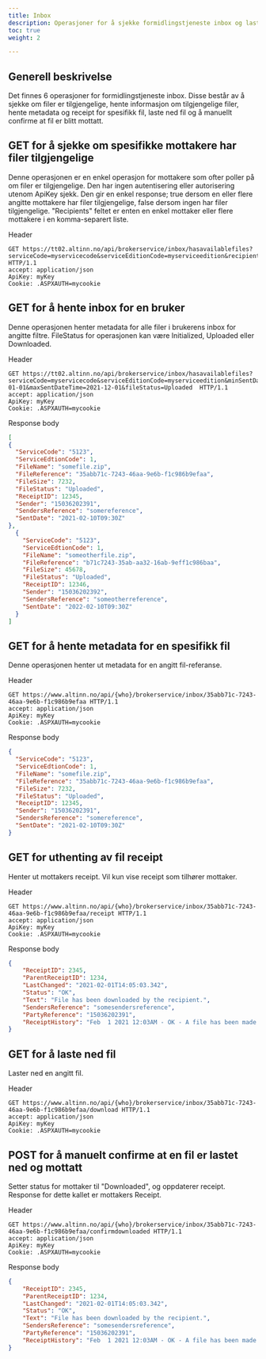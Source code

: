 ```yaml
---
title: Inbox
description: Operasjoner for å sjekke formidlingstjeneste inbox og laste ned filer
toc: true
weight: 2

---
```


## Generell beskrivelse
Det finnes 6 operasjoner for formidlingstjeneste inbox. 
Disse består av å sjekke om filer er tilgjengelige, hente informasjon om tilgjengelige filer, hente metadata og receipt for spesifikk fil, laste ned fil og å manuellt confirme at fil er blitt mottatt.


## GET for å sjekke om spesifikke mottakere har filer tilgjengelige
Denne operasjonen er en enkel operasjon for mottakere som ofter poller på om filer er tilgjengelige. Den har ingen autentisering eller autorisering utenom ApiKey sjekk.
Den gir en enkel response; true dersom en eller flere angitte mottakere har filer tilgjengelige, false dersom ingen har filer tilgjengelige.
"Recipients" feltet er enten en enkel mottaker eller flere mottakere i en komma-separert liste.

Header
```HTTP
GET https://tt02.altinn.no/api/brokerservice/inbox/hasavailablefiles?serviceCode=myservicecode&serviceEditionCode=myserviceedition&recipients=mottaker1,mottaker2,mottaker3 HTTP/1.1 
accept: application/json
ApiKey: myKey
Cookie: .ASPXAUTH=mycookie
```

## GET for å hente inbox for en bruker
Denne operasjonen henter metadata for alle filer i brukerens inbox for angitte filtre.
FileStatus for operasjonen kan være Initialized, Uploaded eller Downloaded.

Header
```HTTP
GET https://tt02.altinn.no/api/brokerservice/inbox/hasavailablefiles?serviceCode=myservicecode&serviceEditionCode=myserviceedition&minSentDateTime=2021-01-01&maxSentDateTime=2021-12-01&fileStatus=Uploaded  HTTP/1.1 
accept: application/json
ApiKey: myKey
Cookie: .ASPXAUTH=mycookie
```
Response body
```JSON
[
{
  "ServiceCode": "5123",
  "ServiceEdtionCode": 1,
  "FileName": "somefile.zip",
  "FileReference": "35abb71c-7243-46aa-9e6b-f1c986b9efaa",
  "FileSize": 7232,
  "FileStatus": "Uploaded",
  "ReceiptID": 12345,
  "Sender": "15036202391",
  "SendersReference": "somereference",
  "SentDate": "2021-02-10T09:30Z"
},
  {
    "ServiceCode": "5123",
    "ServiceEdtionCode": 1,
    "FileName": "someotherfile.zip",
    "FileReference": "b71c7243-35ab-aa32-16ab-9eff1c986baa",
    "FileSize": 45678,
    "FileStatus": "Uploaded",
    "ReceiptID": 12346,
    "Sender": "15036202392",
    "SendersReference": "someotherreference",
    "SentDate": "2022-02-10T09:30Z"
  }
]
```

## GET for å hente metadata for en spesifikk fil
Denne operasjonen henter ut metadata for en angitt fil-referanse.

Header
```HTTP
GET https://www.altinn.no/api/{who}/brokerservice/inbox/35abb71c-7243-46aa-9e6b-f1c986b9efaa HTTP/1.1 
accept: application/json
ApiKey: myKey
Cookie: .ASPXAUTH=mycookie
```

Response body
```JSON
{
  "ServiceCode": "5123",
  "ServiceEdtionCode": 1,
  "FileName": "somefile.zip",
  "FileReference": "35abb71c-7243-46aa-9e6b-f1c986b9efaa",
  "FileSize": 7232,
  "FileStatus": "Uploaded",
  "ReceiptID": 12345,
  "Sender": "15036202391",
  "SendersReference": "somereference",
  "SentDate": "2021-02-10T09:30Z"
}
```

## GET for uthenting av fil receipt
Henter ut mottakers receipt. Vil kun vise receipt som tilhører mottaker.

Header
```HTTP
GET https://www.altinn.no/api/{who}/brokerservice/inbox/35abb71c-7243-46aa-9e6b-f1c986b9efaa/receipt HTTP/1.1 
accept: application/json
ApiKey: myKey
Cookie: .ASPXAUTH=mycookie
```

Response body
```JSON
{
    "ReceiptID": 2345,
    "ParentReceiptID": 1234,
    "LastChanged": "2021-02-01T14:05:03.342",
    "Status": "OK",
    "Text": "File has been downloaded by the recipient.",
    "SendersReference": "somesendersreference",
    "PartyReference": "15036202391",
    "ReceiptHistory": "Feb  1 2021 12:03AM - OK - A file has been made available for download."
}
```

## GET for å laste ned fil
Laster ned en angitt fil.

Header
```HTTP
GET https://www.altinn.no/api/{who}/brokerservice/inbox/35abb71c-7243-46aa-9e6b-f1c986b9efaa/download HTTP/1.1 
accept: application/json
ApiKey: myKey
Cookie: .ASPXAUTH=mycookie
```

## POST for å manuelt confirme at en fil er lastet ned og mottatt
Setter status for mottaker til "Downloaded", og oppdaterer receipt. Response for dette kallet er mottakers Receipt.

Header
```HTTP
GET https://www.altinn.no/api/{who}/brokerservice/inbox/35abb71c-7243-46aa-9e6b-f1c986b9efaa/confirmdownloaded HTTP/1.1 
accept: application/json
ApiKey: myKey
Cookie: .ASPXAUTH=mycookie
```

Response body
```JSON
{
    "ReceiptID": 2345,
    "ParentReceiptID": 1234,
    "LastChanged": "2021-02-01T14:05:03.342",
    "Status": "OK",
    "Text": "File has been downloaded by the recipient.",
    "SendersReference": "somesendersreference",
    "PartyReference": "15036202391",
    "ReceiptHistory": "Feb  1 2021 12:03AM - OK - A file has been made available for download."
}
```